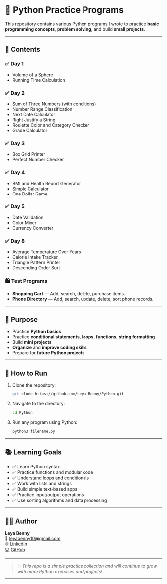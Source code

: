 # 🐍 Python Practice Programs

This repository contains various Python programs I wrote to practice **basic programming concepts**, **problem solving**, and build **small projects**.

---

## 📂 Contents

### ✅ Day 1
- Volume of a Sphere
- Running Time Calculation

### ✅ Day 2
- Sum of Three Numbers (with conditions)
- Number Range Classification
- Next Date Calculator
- Right Justify a String
- Roulette Color and Category Checker
- Grade Calculator

### ✅ Day 3
- Box Grid Printer
- Perfect Number Checker

### ✅ Day 4
- BMI and Health Report Generator
- Simple Calculator
- One Dollar Game

### ✅ Day 5
- Date Validation
- Color Mixer
- Currency Converter

### ✅ Day 8
- Average Temperature Over Years
- Calorie Intake Tracker
- Triangle Pattern Printer
- Descending Order Sort

### 🛍️ Test Programs
- **Shopping Cart** — Add, search, delete, purchase items.
- **Phone Directory** — Add, search, update, delete, sort phone records.

---

## 🎯 Purpose

- Practice **Python basics**
- Practice **conditional statements**, **loops**, **functions**, **string formatting**
- Build **mini projects**
- **Organize** and **improve coding skills**
- Prepare for **future Python projects**

---

## 🚀 How to Run

1. Clone the repository:
    ```bash
    git clone https://github.com/Leya-Benny/Python.git
    ```

2. Navigate to the directory:
    ```bash
    cd Python
    ```

3. Run any program using Python:
    ```bash
    python3 filename.py
    ```

---

## 📚 Learning Goals

- ✅ Learn Python syntax
- ✅ Practice functions and modular code
- ✅ Understand loops and conditionals
- ✅ Work with lists and strings
- ✅ Build simple text-based apps
- ✅ Practice input/output operations
- ✅ Use sorting algorithms and data processing

---

## 👩‍💻 Author

**Leya Benny**  
📧 [leyabenny10@gmail.com](mailto:leyabenny10@gmail.com)  
🌐 [LinkedIn](https://www.linkedin.com/in/leya-benny)  
💻 [GitHub](https://github.com/Leya-Benny)

---

> ✨ _This repo is a simple practice collection and will continue to grow with more Python exercises and projects!_

---
